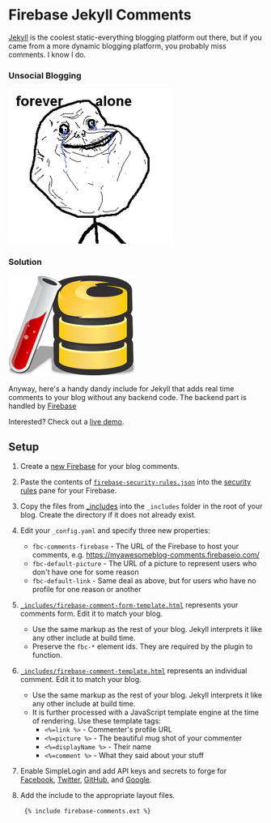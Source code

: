 Firebase Jekyll Comments
======================

[Jekyll](http://jekyllrb.com/) is the coolest static-everything blogging platform out there, but if you came from a more dynamic blogging platform, you probably miss comments. I know I do. 

### Unsocial Blogging
![unsocial blogging](docs/forever-alone.png)

### Solution
![firebase jekyll](docs/firebase-jekyll.png)

Anyway, here's a handy dandy include for Jekyll that adds real time comments to your blog without any backend code. The backend part is handled by [Firebase](https://firebase.com)

Interested? Check out a [live demo](https://jekyll-comments-demo.firebaseapp.com).

## Setup

1. Create a [new Firebase](https://www.firebase.com/account/) for your blog comments.
1. Paste the contents of [`firebase-security-rules.json`](firebase-security-rules.json) into the
   [security rules](https://www.firebase.com/docs/security/guide.html) pane for your Firebase.
1. Copy the files from [_includes](/mimming/firebase-blog-comments/tree/master/_includes) into the `_includes` folder in the root of your blog. Create the directory if it does not already exist.
2. Edit your `_config.yaml` and specify three new properties:
   - `fbc-comments-firebase` - The URL of the Firebase to host your comments, e.g. https://myawesomeblog-comments.firebaseio.com/
   - `fbc-default-picture` - The URL of a picture to represent users who don't have one for some reason
   - `fbc-default-link` - Same deal as above, but for users who have no profile for one reason or another
4. [`_includes/firebase-comment-form-template.html`](_includes/firebase-comment-form-template.html) represents your comments form. Edit it to match your blog.
   - Use the same markup as the rest of your blog. Jekyll interprets it like any other include at build time. 
   - Preserve the `fbc-*` element ids. They are required by the plugin to function.
5. [`_includes/firebase-comment-template.html`](includes/firebase-comment-template.html) represents an individual comment. Edit it to match your blog.
   - Use the same markup as the rest of your blog. Jekyll interprets it like any other include at build time.
   - It is further processed with a JavaScript template engine at the time of rendering. Use these template tags:
       - `<%=link %>` - Commenter's profile URL
       - `<%=picture %>` - The beautiful mug shot of your commenter
       - `<%=displayName %>` - Their name
       - `<%=comment %>` - What they said about your stuff
6. Enable SimpleLogin and add API keys and secrets to forge for [Facebook](https://www.firebase.com/docs/web/guide/simple-login/facebook.html), [Twitter](https://www.firebase.com/docs/web/guide/simple-login/twitter.html), [GitHub](https://www.firebase.com/docs/web/guide/simple-login/github.html), and [Google](https://www.firebase.com/docs/web/guide/simple-login/google.html).
7. Add the include to the appropriate layout files.

        {% include firebase-comments.ext %}
